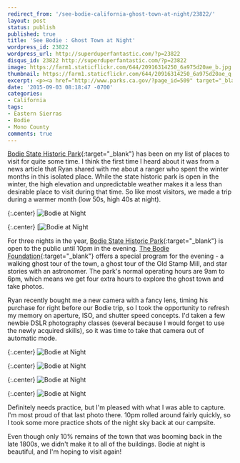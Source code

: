 ```yaml
---
redirect_from: '/see-bodie-california-ghost-town-at-night/23822/'
layout: post
status: publish
published: true
title: 'See Bodie : Ghost Town at Night'
wordpress_id: 23822
wordpress_url: http://superduperfantastic.com/?p=23822
disqus_id: 23822 http://superduperfantastic.com/?p=23822
image: https://farm1.staticflickr.com/644/20916314250_6a975d20ae_b.jpg
thumbnail: https://farm1.staticflickr.com/644/20916314250_6a975d20ae_q.jpg
excerpt: <p><a href="http://www.parks.ca.gov/?page_id=509" target="_blank">Bodie State Historic Park</a> has been on my list of places to visit for quite some time. While the state historic park is open in the winter, the high elevation and unpredictable weather makes it a less than desirable place to visit during that time. So like most visitors, we made a trip during a warmer month (low 50s, high 40s at night).</p>
date: '2015-09-03 08:18:47 -0700'
categories:
- California
tags:
- Eastern Sierras
- Bodie
- Mono County
comments: true
---
```

[Bodie State Historic Park](http://www.parks.ca.gov/?page_id=509){:target="_blank"} has been on my list of places to visit for quite some time. I think the first time I heard about it was from a news article that Ryan shared with me about a ranger who spent the winter months in this isolated place. While the state historic park is open in the winter, the high elevation and unpredictable weather makes it a less than desirable place to visit during that time. So like most visitors, we made a trip during a warmer month (low 50s, high 40s at night).

{:.center}
![Bodie at Night](https://farm1.staticflickr.com/644/20916314250_6a975d20ae_b.jpg)  

{:.center}
[![Bodie at Night](https://farm6.staticflickr.com/5815/20916366880_d13803ec86_b.jpg) 

For three nights in the year, [Bodie State Historic Park](http://www.parks.ca.gov/?page_id=509){:target="_blank"} is open to the public until 10pm in the evening. [The Bodie Foundation](http://www.bodiefoundation.org/){:target="_blank"} offers a special program for the evening - a walking ghost tour of the town, a ghost tour of the Old Stamp Mill, and star stories with an astronomer. The park's normal operating hours are 9am to 6pm, which means we get four extra hours to explore the ghost town and take photos.

Ryan recently bought me a new camera with a fancy lens, timing his purchase for right before our Bodie trip, so I took the opportunity to refresh my memory on aperture, ISO, and shutter speed concepts. I'd taken a few newbie DSLR photography classes (several because I would forget to use the newly acquired skills), so it was time to take that camera out of automatic mode.

{:.center}
![Bodie at Night](https://farm6.staticflickr.com/5649/20917675769_e46fa15fdb_b.jpg)

{:.center}
![Bodie at Night](https://farm1.staticflickr.com/577/21104466705_9e13359b0b_b.jpg)

{:.center}
![Bodie at Night](https://farm6.staticflickr.com/5782/20481865464_a863cece6b_b.jpg)

{:.center}
![Bodie at Night](https://farm1.staticflickr.com/597/20916573728_7cb0bb5dce_b.jpg) 

Definitely needs practice, but I'm pleased with what I was able to capture. I'm most proud of that last photo there. 10pm rolled around fairly quickly, so I took some more practice shots of the night sky back at our campsite.

Even though only 10% remains of the town that was booming back in the late 1800s, we didn't make it to all of the buildings. Bodie at night is beautiful, and I'm hoping to visit again!


